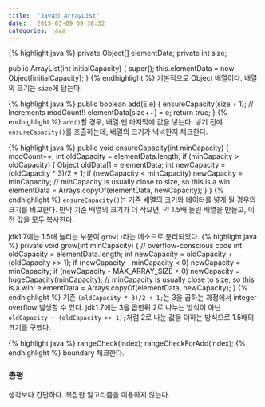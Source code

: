 ```yaml
---
title:  "Java의 ArrayList"
date:   2015-03-09 09:38:32
categories: java
---
```



{% highlight java %}
private Object[] elementData;
private int size;

public ArrayList(int initialCapacity) {
    super();
    this.elementData = new Object[initialCapacity];
}
{% endhighlight %}
기본적으로 Object 배열이다. 배열의 크기는 `size`에 담는다.


{% highlight java %}
public boolean add(E e) {
    ensureCapacity(size + 1);  // Increments modCount!!
    elementData[size++] = e;
    return true;
}
{% endhighlight %}
`add()`할 경우, 배열 맨 마지막에 값을 넣는다. 넣기 전에 `ensureCapacity()`를 호출하는데, 배열의 크기가 넉넉한지 체크한다.


{% highlight java %}
public void ensureCapacity(int minCapacity) {
    modCount++;
    int oldCapacity = elementData.length;
    if (minCapacity > oldCapacity) {
        Object oldData[] = elementData;
        int newCapacity = (oldCapacity * 3)/2 + 1;
        if (newCapacity < minCapacity)
            newCapacity = minCapacity;
        // minCapacity is usually close to size, so this is a win:
        elementData = Arrays.copyOf(elementData, newCapacity);
    }
}
{% endhighlight %}
`ensureCapacity()`는 기존 배열의 크기와 데이터를 넣게 될 경우의 크기를 비교한다.
만약 기존 배열의 크기가 더 작으면, 약 1.5배 늘린 배열을 만들고, 이전 값을 모두 복사한다.

jdk1.7에는 1.5배 늘리는 부분이 `grow()`라는 메소드로 분리되었다.
{% highlight java %}
private void grow(int minCapacity) {
    // overflow-conscious code
    int oldCapacity = elementData.length;
    int newCapacity = oldCapacity + (oldCapacity >> 1);
    if (newCapacity - minCapacity < 0)
        newCapacity = minCapacity;
    if (newCapacity - MAX_ARRAY_SIZE > 0)
        newCapacity = hugeCapacity(minCapacity);
    // minCapacity is usually close to size, so this is a win:
    elementData = Arrays.copyOf(elementData, newCapacity);
}
{% endhighlight %}
기존 `(oldCapacity * 3)/2 + 1;`는 3을 곱하는 과정에서 integer overflow 발생할 수 있다.
jdk1.7에는 3을 곱한뒤 2로 나누는 방식이 아닌 `oldCapacity + (oldCapacity >> 1);`처럼 2로 나눈 값을 더하는 방식으로 1.5배의 크기를 구했다.



{% highlight java %}
rangeCheck(index);
rangeCheckForAdd(index);
{% endhighlight %}
boundary 체크한다.


### 총평
생각보다 간단하다. 복잡한 알고리즘을 이용하지 않는다.
